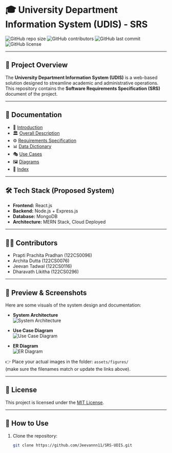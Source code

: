 # 🎓 University Department Information System (UDIS) - SRS

![GitHub repo size](https://img.shields.io/github/repo-size/Jeevannn11/SRS-UDIS?color=blue)
![GitHub contributors](https://img.shields.io/github/contributors/Jeevannn11/SRS-UDIS?color=green)
![GitHub last commit](https://img.shields.io/github/last-commit/Jeevannn11/SRS-UDIS?color=yellow)
![GitHub license](https://img.shields.io/github/license/Jeevannn11/SRS-UDIS?color=orange)

---

## 📌 Project Overview
The **University Department Information System (UDIS)** is a web-based solution designed to streamline academic and administrative operations.  
This repository contains the **Software Requirements Specification (SRS)** document of the project.

---

## 📂 Documentation
- 📖 [Introduction](docs/01-introduction.md)  
- 🏛 [Overall Description](docs/02-overall-description.md)  
- ⚙️ [Requirements Specification](docs/03-requirements-spec.md)  
- 📊 [Data Dictionary](docs/04-data-dictionary.md)  
- 🎭 [Use Cases](docs/05-use-cases.md)  
- 🖼 [Diagrams](docs/06-diagrams.md)  
- 📑 [Index](docs/07-index.md)  

---

## 🛠 Tech Stack (Proposed System)
- **Frontend:** React.js  
- **Backend:** Node.js + Express.js  
- **Database:** MongoDB  
- **Architecture:** MERN Stack, Cloud Deployed  

---

## 👩‍💻 Contributors
- Prapti Prachita Pradhan (122CS0096)  
- Archita Dutta (122CS0076)  
- Jeevan Tadwal (122CS0116)  
- Dharavath Likitha (122CS0296)  

---

## 📸 Preview & Screenshots

Here are some visuals of the system design and documentation:

- **System Architecture**  
  ![System Architecture](assets/figures/system-architecture.png)

- **Use Case Diagram**  
  ![Use Case Diagram](assets/figures/usecase-diagram.png)

- **ER Diagram**  
  ![ER Diagram](assets/figures/er-diagram.png)

👉 Place your actual images in the folder: `assets/figures/`  
(make sure the filenames match or update the links above).

---

## 📜 License
This project is licensed under the [MIT License](LICENSE).

---

## 🚀 How to Use
1. Clone the repository:
   ```bash
   git clone https://github.com/Jeevannn11/SRS-UDIS.git
